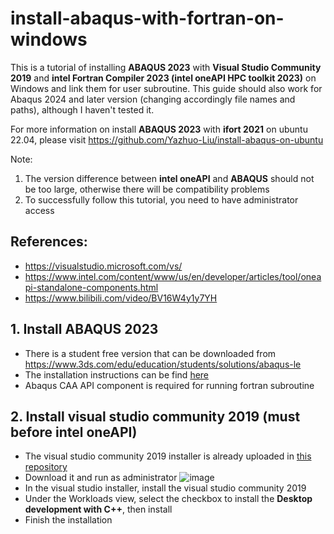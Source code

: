 # install-abaqus-with-fortran-on-windows
This is a tutorial of installing **ABAQUS 2023** with **Visual Studio Community 2019** and **intel Fortran Compiler 2023 (intel oneAPI HPC toolkit 2023)** on Windows and link them for user subroutine. This guide should also work for Abaqus 2024 and later version (changing accordingly file names and paths), although I haven't tested it.

For more information on install **ABAQUS 2023** with **ifort 2021** on ubuntu 22.04, please visit https://github.com/Yazhuo-Liu/install-abaqus-on-ubuntu

Note: 
1. The version difference between **intel oneAPI** and **ABAQUS** should not be too large, otherwise there will be compatibility problems
2. To successfully follow this tutorial, you need to have administrator access

## References:
- https://visualstudio.microsoft.com/vs/
- https://www.intel.com/content/www/us/en/developer/articles/tool/oneapi-standalone-components.html
- https://www.bilibili.com/video/BV16W4y1y7YH

## 1. Install ABAQUS 2023
- There is a student free version that can be downloaded from https://www.3ds.com/edu/education/students/solutions/abaqus-le
- The installation instructions can be find [here](https://github.com/Yazhuo-Liu/install-abaqus-with-fortran-on-windows/blob/main/ABAQUS_Installation_Instructions.pdf)
- Abaqus CAA API component is required for running fortran subroutine

## 2.	Install visual studio community 2019 (must before intel oneAPI)
- The visual studio community 2019 installer is already uploaded in [this repository](https://github.com/Yazhuo-Liu/install-abaqus-with-fortran-on-windows/blob/main/Visual%20Studio%20community%202019.exe)
- Download it and	run as administrator
  ![image](https://github.com/user-attachments/assets/e860d9e5-bf2f-4b2b-8580-ca49208d9fcc)
- In the visual studio installer, install the visual studio community 2019
- Under the Workloads view, select the checkbox to install the **Desktop development with C++**, then install
- Finish the installation
  
